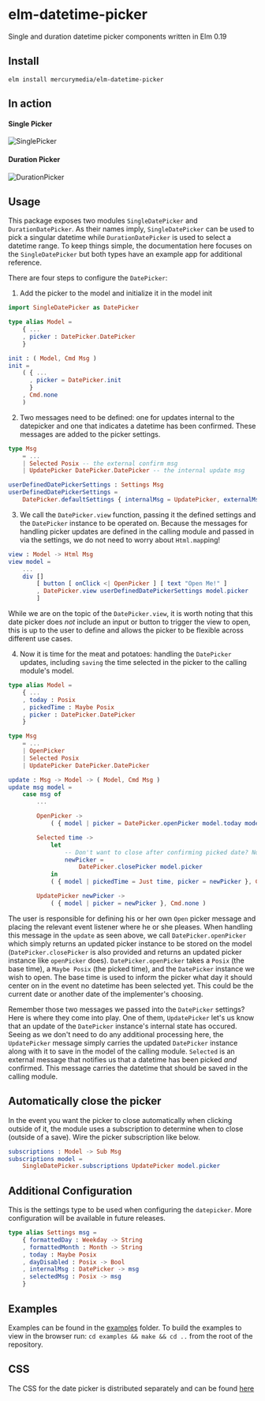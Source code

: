 # elm-datetime-picker
Single and duration datetime picker components written in Elm 0.19

## Install

`elm install mercurymedia/elm-datetime-picker`

## In action

#### Single Picker

![SinglePicker](https://user-images.githubusercontent.com/20546636/64876897-82b2e280-d650-11e9-8b36-5609125b1665.gif)

#### Duration Picker

![DurationPicker](https://user-images.githubusercontent.com/20546636/64876920-91999500-d650-11e9-8f56-3088930b64f7.gif)

## Usage

This package exposes two modules `SingleDatePicker` and `DurationDatePicker`. As their names imply, `SingleDatePicker` can be used to pick a singular datetime while `DurationDatePicker` is used to select a datetime range. To keep things simple, the documentation here focuses on the `SingleDatePicker` but both types have an example app for additional reference.

There are four steps to configure the `DatePicker`:

1) Add the picker to the model and initialize it in the model init

```elm
import SingleDatePicker as DatePicker

type alias Model =
    { ...
    , picker : DatePicker.DatePicker
    }

init : ( Model, Cmd Msg )
init =
    ( { ...
      , picker = DatePicker.init
      }
    , Cmd.none
    )
```

2) Two messages need to be defined: one for updates internal to the datepicker and one that indicates a datetime has been confirmed. These messages are added to the picker settings.

```elm
type Msg
    = ...
    | Selected Posix -- the external confirm msg
    | UpdatePicker DatePicker.DatePicker -- the internal update msg

userDefinedDatePickerSettings : Settings Msg
userDefinedDatePickerSettings =
    DatePicker.defaultSettings { internalMsg = UpdatePicker, externalMsg = Selected }
```
    
3) We call the `DatePicker.view` function, passing it the defined settings and the `DatePicker` instance to be operated on. Because the messages for handling picker updates are defined in the calling module and passed in via the settings, we do not need to worry about `Html.map`ping!

```elm
view : Model -> Html Msg
view model =
    ...
    div []
        [ button [ onClick <| OpenPicker ] [ text "Open Me!" ]
        , DatePicker.view userDefinedDatePickerSettings model.picker
        ]
```

While we are on the topic of the `DatePicker.view`, it is worth noting that this date picker does _not_ include an input or button to trigger the view to open, this is up to the user to define and allows the picker to be flexible across different use cases.


4) Now it is time for the meat and potatoes: handling the `DatePicker` updates, including `saving` the time selected in the picker to the calling module's model.

```elm
type alias Model =
    { ...
    , today : Posix
    , pickedTime : Maybe Posix
    , picker : DatePicker.DatePicker
    }

type Msg
    = ...
    | OpenPicker
    | Selected Posix
    | UpdatePicker DatePicker.DatePicker

update : Msg -> Model -> ( Model, Cmd Msg )
update msg model =
    case msg of
        ...

        OpenPicker ->
            ( { model | picker = DatePicker.openPicker model.today model.pickedTime model.picker }, Cmd.none )

        Selected time ->
            let
                -- Don't want to close after confirming picked date? No problem, just remove the picker update!
                newPicker =
                    DatePicker.closePicker model.picker
            in
            ( { model | pickedTime = Just time, picker = newPicker }, Cmd.none )

        UpdatePicker newPicker ->
            ( { model | picker = newPicker }, Cmd.none )
```

The user is responsible for defining his or her own `Open` picker message and placing the relevant event listener where he or she pleases. When handling this message in the `update` as seen above, we call `DatePicker.openPicker` which simply returns an updated picker instance to be stored on the model (`DatePicker.closePicker` is also provided and returns an updated picker instance like `openPicker` does). `DatePicker.openPicker` takes a `Posix` (the base time), a `Maybe Posix` (the picked time), and the `DatePicker` instance we wish to open. The base time is used to inform the picker what day it should center on in the event no datetime has been selected yet. This could be the current date or another date of the implementer's choosing.

Remember those two messages we passed into the `DatePicker` settings? Here is where they come into play. One of them, `UpdatePicker` let's us know that an update of the `DatePicker` instance's internal state has occured. Seeing as we don't need to do any additional processing here, the `UpdatePicker` message simply carries the updated `DatePicker` instance along with it to save in the model of the calling module. `Selected` is an external message that notifies us that a datetime has been picked _and_ confirmed. This message carries the datetime that should be saved in the calling module.

## Automatically close the picker

In the event you want the picker to close automatically when clicking outside of it, the module uses a subscription to determine when to close (outside of a save). Wire the picker subscription like below.

```elm
subscriptions : Model -> Sub Msg
subscriptions model =
    SingleDatePicker.subscriptions UpdatePicker model.picker
```

## Additional Configuration

This is the settings type to be used when configuring the `datepicker`. More configuration will be available in future releases.

```elm
type alias Settings msg =
    { formattedDay : Weekday -> String
    , formattedMonth : Month -> String
    , today : Maybe Posix
    , dayDisabled : Posix -> Bool
    , internalMsg : DatePicker -> msg
    , selectedMsg : Posix -> msg
    }
```

## Examples

Examples can be found in the [examples](https://github.com/mercurymedia/elm-datetime-picker/tree/master/examples) folder. To build the examples to view in the browser run: `cd examples && make && cd ..` from the root of the repository.

## CSS

The CSS for the date picker is distributed separately and can be found [here](https://github.com/mercurymedia/elm-datetime-picker/tree/master/css)
